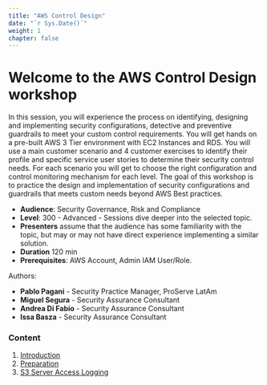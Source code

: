```yaml
---
title: "AWS Control Design"
date: "`r Sys.Date()`"
weight: 1
chapter: false
---
```


# Welcome to the AWS Control Design workshop

In this session, you will experience the process on identifying, designing and implementing security configurations, detective and preventive guardrails to meet your custom control requirements. You will get hands on a pre-built AWS 3 Tier environment with EC2 Instances and RDS. You will use a main customer scenario and 4 customer exercises to identify their profile and specific service user stories to determine their security control needs. For each scenario you will get to choose the right configuration and control monitoring mechanism for each level. The goal of this workshop is to practice the design and implementation of security configurations and guardrails that meets custom needs beyond AWS Best practices.

- **Audience**: Security Governance, Risk and Compliance
- **Level**: 300 - Advanced - Sessions dive deeper into the selected topic.
- **Presenters** assume that the audience has some familiarity with the topic, but may or may not have direct experience implementing a similar solution.
- **Duration** 120 min
- **Prerequisites**: AWS Account, Admin IAM User/Role.

Authors:

- **Pablo Pagani** - Security Practice Manager, ProServe LatAm
- **Miguel Segura** - Security Assurance Consultant
- **Andrea Di Fabio** - Security Assurance Consultant
- **Issa Basza** - Security Assurance Consultant

### Content

1.  [Introduction](1-Introduce/)
2.  [Preparation](2-Prerequiste/)
3.  [S3 Server Access Logging](3-s3sal/)
